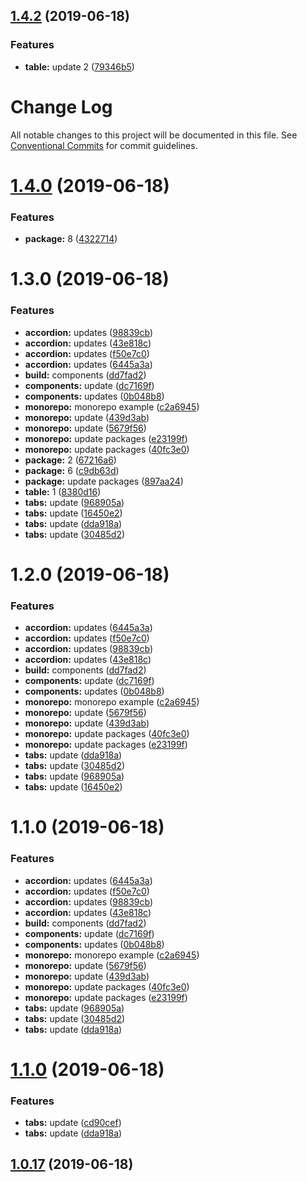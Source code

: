 <a name="1.4.2"></a>
## [1.4.2](https://github.com/MansoorBashaBellary/monorepo/compare/v1.0.45...v1.4.2) (2019-06-18)


### Features

* **table:** update 2 ([79346b5](https://github.com/MansoorBashaBellary/monorepo/commit/79346b5))



# Change Log

All notable changes to this project will be documented in this file.
See [Conventional Commits](https://conventionalcommits.org) for commit guidelines.

# [1.4.0](https://github.com/MansoorBashaBellary/monorepo/compare/@mansoorbashabellary/accordion@1.3.0...@mansoorbashabellary/accordion@1.4.0) (2019-06-18)


### Features

* **package:** 8 ([4322714](https://github.com/MansoorBashaBellary/monorepo/commit/4322714))





# 1.3.0 (2019-06-18)


### Features

* **accordion:** updates ([98839cb](https://github.com/MansoorBashaBellary/monorepo/commit/98839cb))
* **accordion:** updates ([43e818c](https://github.com/MansoorBashaBellary/monorepo/commit/43e818c))
* **accordion:** updates ([f50e7c0](https://github.com/MansoorBashaBellary/monorepo/commit/f50e7c0))
* **accordion:** updates ([6445a3a](https://github.com/MansoorBashaBellary/monorepo/commit/6445a3a))
* **build:** components ([dd7fad2](https://github.com/MansoorBashaBellary/monorepo/commit/dd7fad2))
* **components:** update ([dc7169f](https://github.com/MansoorBashaBellary/monorepo/commit/dc7169f))
* **components:** updates ([0b048b8](https://github.com/MansoorBashaBellary/monorepo/commit/0b048b8))
* **monorepo:** monorepo example ([c2a6945](https://github.com/MansoorBashaBellary/monorepo/commit/c2a6945))
* **monorepo:** update ([439d3ab](https://github.com/MansoorBashaBellary/monorepo/commit/439d3ab))
* **monorepo:** update ([5679f56](https://github.com/MansoorBashaBellary/monorepo/commit/5679f56))
* **monorepo:** update packages ([e23199f](https://github.com/MansoorBashaBellary/monorepo/commit/e23199f))
* **monorepo:** update packages ([40fc3e0](https://github.com/MansoorBashaBellary/monorepo/commit/40fc3e0))
* **package:** 2 ([67216a6](https://github.com/MansoorBashaBellary/monorepo/commit/67216a6))
* **package:** 6 ([c9db63d](https://github.com/MansoorBashaBellary/monorepo/commit/c9db63d))
* **package:** update packages ([897aa24](https://github.com/MansoorBashaBellary/monorepo/commit/897aa24))
* **table:** 1 ([8380d16](https://github.com/MansoorBashaBellary/monorepo/commit/8380d16))
* **tabs:** update ([968905a](https://github.com/MansoorBashaBellary/monorepo/commit/968905a))
* **tabs:** update ([16450e2](https://github.com/MansoorBashaBellary/monorepo/commit/16450e2))
* **tabs:** update ([dda918a](https://github.com/MansoorBashaBellary/monorepo/commit/dda918a))
* **tabs:** update ([30485d2](https://github.com/MansoorBashaBellary/monorepo/commit/30485d2))





# 1.2.0 (2019-06-18)


### Features

* **accordion:** updates ([6445a3a](https://github.com/MansoorBashaBellary/monorepo/commit/6445a3a))
* **accordion:** updates ([f50e7c0](https://github.com/MansoorBashaBellary/monorepo/commit/f50e7c0))
* **accordion:** updates ([98839cb](https://github.com/MansoorBashaBellary/monorepo/commit/98839cb))
* **accordion:** updates ([43e818c](https://github.com/MansoorBashaBellary/monorepo/commit/43e818c))
* **build:** components ([dd7fad2](https://github.com/MansoorBashaBellary/monorepo/commit/dd7fad2))
* **components:** update ([dc7169f](https://github.com/MansoorBashaBellary/monorepo/commit/dc7169f))
* **components:** updates ([0b048b8](https://github.com/MansoorBashaBellary/monorepo/commit/0b048b8))
* **monorepo:** monorepo example ([c2a6945](https://github.com/MansoorBashaBellary/monorepo/commit/c2a6945))
* **monorepo:** update ([5679f56](https://github.com/MansoorBashaBellary/monorepo/commit/5679f56))
* **monorepo:** update ([439d3ab](https://github.com/MansoorBashaBellary/monorepo/commit/439d3ab))
* **monorepo:** update packages ([40fc3e0](https://github.com/MansoorBashaBellary/monorepo/commit/40fc3e0))
* **monorepo:** update packages ([e23199f](https://github.com/MansoorBashaBellary/monorepo/commit/e23199f))
* **tabs:** update ([dda918a](https://github.com/MansoorBashaBellary/monorepo/commit/dda918a))
* **tabs:** update ([30485d2](https://github.com/MansoorBashaBellary/monorepo/commit/30485d2))
* **tabs:** update ([968905a](https://github.com/MansoorBashaBellary/monorepo/commit/968905a))
* **tabs:** update ([16450e2](https://github.com/MansoorBashaBellary/monorepo/commit/16450e2))





# 1.1.0 (2019-06-18)


### Features

* **accordion:** updates ([6445a3a](https://github.com/MansoorBashaBellary/monorepo/commit/6445a3a))
* **accordion:** updates ([f50e7c0](https://github.com/MansoorBashaBellary/monorepo/commit/f50e7c0))
* **accordion:** updates ([98839cb](https://github.com/MansoorBashaBellary/monorepo/commit/98839cb))
* **accordion:** updates ([43e818c](https://github.com/MansoorBashaBellary/monorepo/commit/43e818c))
* **build:** components ([dd7fad2](https://github.com/MansoorBashaBellary/monorepo/commit/dd7fad2))
* **components:** update ([dc7169f](https://github.com/MansoorBashaBellary/monorepo/commit/dc7169f))
* **components:** updates ([0b048b8](https://github.com/MansoorBashaBellary/monorepo/commit/0b048b8))
* **monorepo:** monorepo example ([c2a6945](https://github.com/MansoorBashaBellary/monorepo/commit/c2a6945))
* **monorepo:** update ([5679f56](https://github.com/MansoorBashaBellary/monorepo/commit/5679f56))
* **monorepo:** update ([439d3ab](https://github.com/MansoorBashaBellary/monorepo/commit/439d3ab))
* **monorepo:** update packages ([40fc3e0](https://github.com/MansoorBashaBellary/monorepo/commit/40fc3e0))
* **monorepo:** update packages ([e23199f](https://github.com/MansoorBashaBellary/monorepo/commit/e23199f))
* **tabs:** update ([968905a](https://github.com/MansoorBashaBellary/monorepo/commit/968905a))
* **tabs:** update ([30485d2](https://github.com/MansoorBashaBellary/monorepo/commit/30485d2))
* **tabs:** update ([dda918a](https://github.com/MansoorBashaBellary/monorepo/commit/dda918a))





<a name="1.1.0"></a>
# [1.1.0](https://github.com/MansoorBashaBellary/monorepo/compare/v1.0.42...v1.1.0) (2019-06-18)


### Features

* **tabs:** update ([cd90cef](https://github.com/MansoorBashaBellary/monorepo/commit/cd90cef))
* **tabs:** update ([dda918a](https://github.com/MansoorBashaBellary/monorepo/commit/dda918a))



<a name="1.0.17"></a>
## [1.0.17](https://github.com/MansoorBashaBellary/monorepo/compare/v1.0.42...v1.0.17) (2019-06-18)
